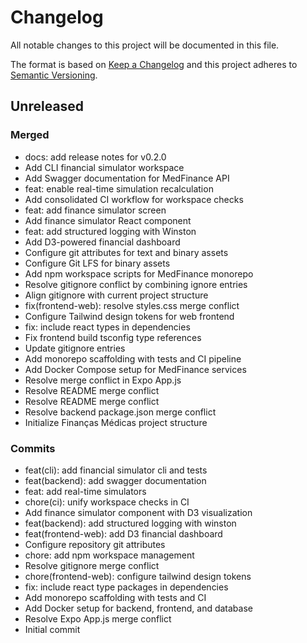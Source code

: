 # Changelog

All notable changes to this project will be documented in this file.

The format is based on [Keep a Changelog](https://keepachangelog.com/en/1.0.0/)
and this project adheres to [Semantic Versioning](https://semver.org/spec/v2.0.0.html).

## Unreleased

### Merged

- docs: add release notes for v0.2.0 
- Add CLI financial simulator workspace 
- Add Swagger documentation for MedFinance API 
- feat: enable real-time simulation recalculation 
- Add consolidated CI workflow for workspace checks 
- feat: add finance simulator screen 
- Add finance simulator React component 
- feat: add structured logging with Winston 
- Add D3-powered financial dashboard 
- Configure git attributes for text and binary assets 
- Configure Git LFS for binary assets 
- Add npm workspace scripts for MedFinance monorepo 
- Resolve gitignore conflict by combining ignore entries 
- Align gitignore with current project structure 
- fix(frontend-web): resolve styles.css merge conflict 
- Configure Tailwind design tokens for web frontend 
- fix: include react types in dependencies 
- Fix frontend build tsconfig type references 
- Update gitignore entries 
- Add monorepo scaffolding with tests and CI pipeline 
- Add Docker Compose setup for MedFinance services 
- Resolve merge conflict in Expo App.js 
- Resolve README merge conflict 
- Resolve README merge conflict 
- Resolve backend package.json merge conflict 
- Initialize Finanças Médicas project structure 

### Commits

- feat(cli): add financial simulator cli and tests 
- feat(backend): add swagger documentation 
- feat: add real-time simulators 
- chore(ci): unify workspace checks in CI 
- Add finance simulator component with D3 visualization 
- feat(backend): add structured logging with winston 
- feat(frontend-web): add D3 financial dashboard 
- Configure repository git attributes 
- chore: add npm workspace management 
- Resolve gitignore merge conflict 
- chore(frontend-web): configure tailwind design tokens 
- fix: include react type packages in dependencies 
- Add monorepo scaffolding with tests and CI 
- Add Docker setup for backend, frontend, and database 
- Resolve Expo App.js merge conflict 
- Initial commit 
